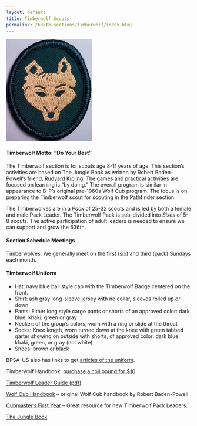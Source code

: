 ```yaml
---
layout: default
title: Timberwolf Scouts
permalink: /636th-sections/timberwolf/index.html
---
```

<img class="aligncenter size-full wp-image-222" src="/images/bpsatimberwolves.jpg" alt="bpsatimberwolves" width="234" height="279" />

#### Timberwolf Motto: “Do Your Best” ####

The Timberwolf section is for scouts age 8-11 years of age. This section’s activities are based on The Jungle Book as written by Robert Baden-Powell‘s friend, [Rudyard Kipling](http://en.wikipedia.org/wiki/Rudyard_Kipling). The games and practical activities are focused on learning is “by doing.” The overall program is similar in appearance to B-P’s original pre-1960s Wolf Cub program. The focus is on preparing the Timberwolf scout for scouting in the Pathfinder section.

The Timberwolves are in a *Pack* of 25-32 scouts and is led by both a female and male Pack Leader. The Timberwolf Pack is sub-divided into *Sixes* of 5-8 scouts. The active participation of adult leaders is needed to ensure we can support and grow the 636th.

#### Section Schedule Meetings ####

Timberwolves: We generally meet on the first (six) and third (pack) Sundays each month.

#### Timberwolf Uniform ####

* Hat: navy blue ball style cap with the Timberwolf Badge centered on the front.
* Shirt: ash gray long-sleeve jersey with no collar, sleeves rolled up or down
* Pants: Either long style cargo pants or shorts of an approved color: dark blue, khaki, green or gray
* Necker: of the group’s colors, worn with a ring or slide at the throat
* Socks: Knee length, worn turned down at the knee with green tabbed garter showing on outside with shorts, of approved color: dark blue, khaki, green, or gray (not white)
* Shoes: brown or black

<!-- <img src="https://www.bpsa-us.org/page-images/images/bpsa-quick-uniform-guide-tw.gif" alt="" />
 -->
BPSA-US also has links to get [articles of the uniform](http://bpsa-us.org/resources/uniforms/).

Timberwolf Handbook: [purchase a coil bound for $10](https://www.bpsa-us.org/pdf/BPSA-US_TW_Handbook.pdf)

[Timberwolf Leader Guide (pdf)](/pdfs/Timberwolf_Leader_Guide_9_October_2015.pdf)

[Wolf Cub Handbook](http://www.thedump.scoutscan.com/wolfcubshandbook.pdf) &ndash; original Wolf Cub handbook by Robert Baden-Powell

[Cubmaster’s First Year ](http://bpsa-us.org/wp-content/uploads/2010/09/CubmastersFirstYear.pdf)&ndash; Great resource for new Timberwolf Pack Leaders.

[The Jungle Book](http://www.thedump.scoutscan.com/junglebook1.pdf)
